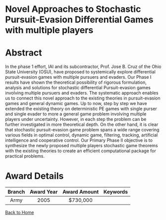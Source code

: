 
Novel Approaches to Stochastic Pursuit-Evasion Differential Games with multiple players
=======================================================================================

# Abstract


In the phase 1 effort, IAI and its subcontractor, Prof. Jose B. Cruz of the Ohio State University (OSU), have proposed to systemically explore differential pursuit-evasion games with multiple pursuers and evaders. Our Phase I results have shown the theoretical possibility of rigorous formulation, analysis and solutions for stochastic differential Pursuit-evasion games involving multiple pursuers and evaders. The systematic approach enables us to connect this novel approach to the existing theories in pursuit-evasion games and general dynamic games. Up to now, step by step we have extended the existing theory on deterministic PE games with single purser and single evader to more a general game problem involving multiple players under uncertainty. However, in each step the problem can be further investigated in more theoretical depth. On the other hand, it is clear that stochastic pursuit-evasion game problem spans a wide range covering various fields in optimal control, dynamic game, filtering, tracking, artificial intelligence and cooperative control.  Our Primary Phase II objective is to synthesize the newly proposed multiple players stochastic game theorems with the existing theories to create an efficient computational package for practical problems.  

# Award Details

|Branch|Award Year|Award Amount|Keywords|
| :---: | :---: | :---: | :---: |
|Army|2005|$730,000||
  
  


[Back to Home](https://github.com/chrischow/dod_sbir_awards#964)